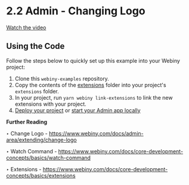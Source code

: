 # 2.2 Admin - Changing Logo

[Watch the video](https://drive.google.com/file/d/1tRMTkxEh7L-3YkKfA-gClEMSGcL64nRc/view)

## Using the Code

Follow the steps below to quickly set up this example into your Webiny project: 

1. Clone this `webiny-examples` repository.
2. Copy the contents of the [extensions](./extensions) folder into your project's `extensions` folder.
3. In your project, run `yarn webiny link-extensions` to link the new extensions with your project.
4. [Deploy your project](https://www.webiny.com/docs/core-development-concepts/basics/project-deployment) or [start your Admin app locally](https://www.webiny.com/docs/core-development-concepts/basics/watch-command#watching-project-applications)

**Further Reading**

‣ Change Logo - https://www.webiny.com/docs/admin-area/extending/change-logo

‣ Watch Command - https://www.webiny.com/docs/core-development-concepts/basics/watch-command

‣ Extensions - https://www.webiny.com/docs/core-development-concepts/basics/extensions
